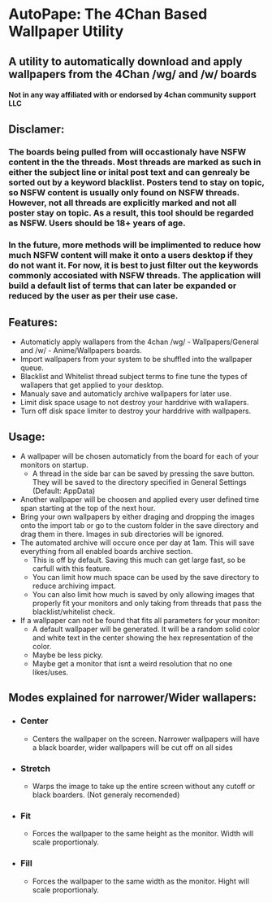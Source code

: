 # AutoPape: The 4Chan Based Wallpaper Utility
## A utility to automatically download and apply wallpapers from the 4Chan /wg/ and /w/ boards
#### Not in any way affiliated with or endorsed by 4chan community support LLC

## Disclamer:
### The boards being pulled from will occastionaly have NSFW content in the the threads. Most threads are marked as such in either the subject line or inital post text and can genrealy be sorted out by a keyword blacklist. Posters tend to stay on topic, so NSFW content is usually only found on NSFW threads. However, not all threads are explicitly marked and not all poster stay on topic. As a result, this tool should be regarded as NSFW. Users should be 18+ years of age.

### In the future, more methods will be implimented to reduce how much NSFW content will make it onto a users desktop if they do not want it. For now, it is best to just filter out the keywords commonly accosiated with NSFW threads. The application will build a default list of terms that can later be expanded or reduced by the user as per their use case.

## Features:
- Automaticly apply wallapers from the 4chan /wg/ - Wallpapers/General and /w/ - Anime/Wallpapers boards.
- Import wallpapers from your system to be shuffled into the wallpaper queue.
- Blacklist and Whitelist thread subject terms to fine tune the types of wallapers that get applied to your desktop.
- Manualy save and automaticly archive wallpapers for later use.
- Limit disk space usage to not destroy your harddrive with wallapers.
- Turn off disk space limiter to destroy your harddrive with wallpapers.

## Usage:
- A wallpaper will be chosen automaticly from the board for each of your monitors on startup.
  - A thread in the side bar can be saved by pressing the save button. They will be saved to the directory specified in General Settings (Default: AppData)
- Another wallpaper will be choosen and applied every user defined time span starting at the top of the next hour.
- Bring your own wallpapers by either draging and dropping the images onto the import tab or go to the custom folder in the save directory and drag them in there. Images in sub directories will be ignored.
- The automated archive will occure once per day at 1am. This will save everything from all enabled boards archive section.
  - This is off by default. Saving this much can get large fast, so be carfull with this feature.
  - You can limit how much space can be used by the save directory to reduce archiving impact.
  - You can also limit how much is saved by only allowing images that properly fit your monitors and only taking from threads that pass the blacklist/whitelist check.
- If a wallpaper can not be found that fits all parameters for your monitor:
  - A default wallpaper will be generated. It will be a random solid color and white text in the center showing the hex representation of the color.
  - Maybe be less picky.
  - Maybe get a monitor that isnt a weird resolution that no one likes/uses.
## Modes explained for narrower/Wider wallapers:
- ### Center
  - Centers the wallpaper on the screen. Narrower wallpapers will have a black boarder, wider wallpapers will be cut off on all sides
- ### Stretch
  - Warps the image to take up the entire screen without any cutoff or black boarders. (Not generaly recomended)
- ### Fit
  - Forces the wallpaper to the same height as the monitor. Width will scale proportionaly.
- ### Fill
  - Forces the wallpaper to the same width as the monitor. Hight will scale proportionaly.
